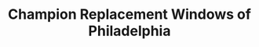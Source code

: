 ---
title: "Champion Replacement Windows of Philadelphia"
url: /moorestown/champion-replacement-windows-of-philadelphia/
shop: trade
---